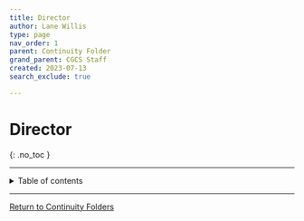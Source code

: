 ```yaml
---
title: Director
author: Lane Willis
type: page
nav_order: 1
parent: Continuity Folder
grand_parent: CGCS Staff
created: 2023-07-13
search_exclude: true

---
```


# Director
{: .no_toc }

---

<details closed markdown="block">
  <summary>
    Table of contents
  </summary>
  {: .text-delta }
1. TOC
{:toc}
</details>

---

[Return to Continuity Folders](/cgcs-staff-information/continuity/continuity.html)